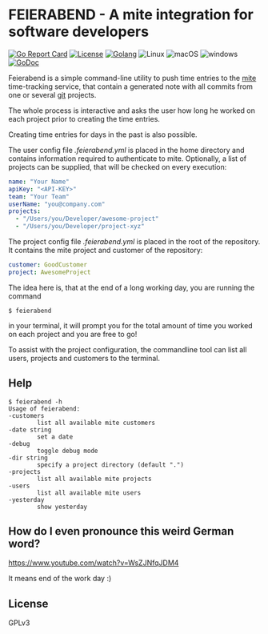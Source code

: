 # FEIERABEND - A mite integration for software developers

[![Go Report Card](https://goreportcard.com/badge/github.com/dreadl0ck/feierabend)](https://goreportcard.com/report/github.com/dreadl0ck/feierabend)
[![License](https://img.shields.io/badge/License-GPLv3-blue.svg)](https://raw.githubusercontent.com/dreadl0ck/feierabend/master/docs/LICENSE)
[![Golang](https://img.shields.io/badge/Go-1.11-blue.svg)](https://golang.org)
![Linux](https://img.shields.io/badge/Supports-Linux-green.svg)
![macOS](https://img.shields.io/badge/Supports-macOS-green.svg)
![windows](https://img.shields.io/badge/Supports-windows-green.svg)
[![GoDoc](https://img.shields.io/badge/godoc-reference-blue.svg)](https://godoc.org/github.com/dreadl0ck/feierabend)

Feierabend is a simple command-line utility to push time entries to the [mite](https://mite.yo.lk) time-tracking service,
that contain a generated note with all commits from one or several [git](https://git-scm.com) projects.

The whole process is interactive and asks the user how long he worked on each project prior to creating the time entries.

Creating time entries for days in the past is also possible.

The user config file *.feierabend.yml* is placed in the home directory and contains information required to authenticate to mite.
Optionally, a list of projects can be supplied, that will be checked on every execution:

```yaml
name: "Your Name"
apiKey: "<API-KEY>"
team: "Your Team"
userName: "you@company.com"
projects:
  - "/Users/you/Developer/awesome-project"
  - "/Users/you/Developer/project-xyz"
```

The project config file *.feierabend.yml* is placed in the root of the repository.
It contains the mite project and customer of the repository:

```yaml
customer: GoodCustomer
project: AwesomeProject
```

The idea here is, that at the end of a long working day, you are running the command

    $ feierabend

in your terminal, it will prompt you for the total amount of time you worked on each project and you are free to go!

To assist with the project configuration, the commandline tool can list all users, projects and customers to the terminal.

## Help

    $ feierabend -h
    Usage of feierabend:
    -customers
            list all available mite customers
    -date string
            set a date
    -debug
            toggle debug mode
    -dir string
            specify a project directory (default ".")
    -projects
            list all available mite projects
    -users
            list all available mite users
    -yesterday
            show yesterday

## How do I even pronounce this weird German word?

https://www.youtube.com/watch?v=WsZJNfqJDM4

It means end of the work day :)

## License

GPLv3